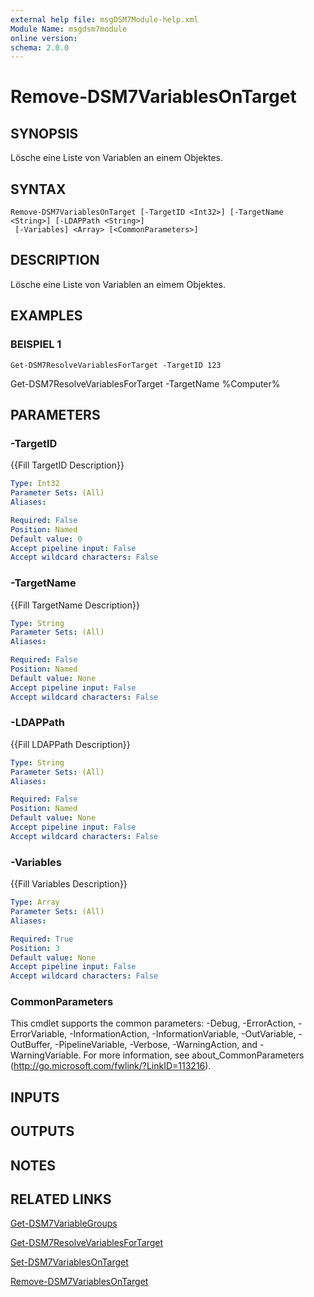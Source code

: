 ```yaml
---
external help file: msgDSM7Module-help.xml
Module Name: msgdsm7module
online version:
schema: 2.0.0
---
```


# Remove-DSM7VariablesOnTarget

## SYNOPSIS
Lösche eine Liste von Variablen an einem Objektes.

## SYNTAX

```
Remove-DSM7VariablesOnTarget [-TargetID <Int32>] [-TargetName <String>] [-LDAPPath <String>]
 [-Variables] <Array> [<CommonParameters>]
```

## DESCRIPTION
Lösche eine Liste von Variablen an eimem Objektes.

## EXAMPLES

### BEISPIEL 1
```
Get-DSM7ResolveVariablesForTarget -TargetID 123
```

Get-DSM7ResolveVariablesForTarget -TargetName %Computer%

## PARAMETERS

### -TargetID
{{Fill TargetID Description}}

```yaml
Type: Int32
Parameter Sets: (All)
Aliases:

Required: False
Position: Named
Default value: 0
Accept pipeline input: False
Accept wildcard characters: False
```

### -TargetName
{{Fill TargetName Description}}

```yaml
Type: String
Parameter Sets: (All)
Aliases:

Required: False
Position: Named
Default value: None
Accept pipeline input: False
Accept wildcard characters: False
```

### -LDAPPath
{{Fill LDAPPath Description}}

```yaml
Type: String
Parameter Sets: (All)
Aliases:

Required: False
Position: Named
Default value: None
Accept pipeline input: False
Accept wildcard characters: False
```

### -Variables
{{Fill Variables Description}}

```yaml
Type: Array
Parameter Sets: (All)
Aliases:

Required: True
Position: 3
Default value: None
Accept pipeline input: False
Accept wildcard characters: False
```

### CommonParameters
This cmdlet supports the common parameters: -Debug, -ErrorAction, -ErrorVariable, -InformationAction, -InformationVariable, -OutVariable, -OutBuffer, -PipelineVariable, -Verbose, -WarningAction, and -WarningVariable.
For more information, see about_CommonParameters (http://go.microsoft.com/fwlink/?LinkID=113216).

## INPUTS

## OUTPUTS

## NOTES

## RELATED LINKS

[Get-DSM7VariableGroups]()

[Get-DSM7ResolveVariablesForTarget]()

[Set-DSM7VariablesOnTarget]()

[Remove-DSM7VariablesOnTarget]()

